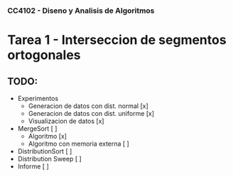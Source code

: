 ### CC4102 - Diseno y Analisis de Algoritmos
# Tarea 1 - Interseccion de segmentos ortogonales

## TODO:
- Experimentos
  - Generacion de datos con dist. normal [x]
  - Generacion de datos con dist. uniforme [x]
  - Visualizacion de datos [x]
- MergeSort [  ]
  - Algoritmo [x]
  - Algoritmo con memoria externa [  ]
- DistributionSort [  ]
- Distribution Sweep [  ]
- Informe [  ]
